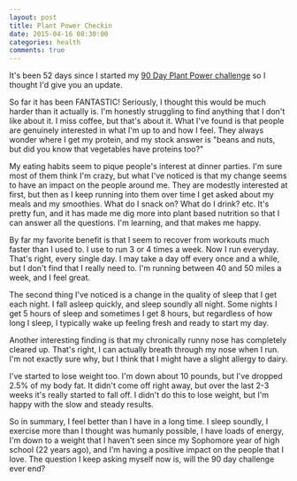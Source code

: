 ```yaml
---
layout: post
title: Plant Power Checkin
date: 2015-04-16 08:30:00
categories: health
comments: true
---
```

It's been 52 days since I started my [90 Day Plant Power challenge](http://kevinwarrenlee.com/nutrition/2015/02/23/plant-power-90-day-challenge.html) so I thought I'd give you an update.

So far it has been FANTASTIC!  Seriously, I thought this would be much harder than it actually is.  I'm honestly struggling to find anything that I don't like about it.  I miss coffee, but that's about it.  What I've found is that people are genuinely interested in what I'm up to and how I feel.  They always wonder where I get my protein, and my stock answer is "beans and nuts, but did you know that vegetables have proteins too?"  

My eating habits seem to pique people's interest at dinner parties. I'm sure most of them think I'm crazy, but what I've noticed is that my change seems to have an impact on the people around me.  They are modestly interested at first, but then as I keep running into them over time I get asked about my meals and my smoothies.  What do I snack on? What do I drink? etc.  It's pretty fun, and it has made me dig more into plant based nutrition so that I can answer all the questions.  I'm learning, and that makes me happy.

By far my favorite benefit is that I seem to recover from workouts much faster than I used to.  I use to run 3 or 4 times a week. Now I run everyday.  That's right, every single day.  I may take a day off every once and a while, but I don't find that I really need to.  I'm running between 40 and 50 miles a week, and I feel great.

The second thing I've noticed is a change in the quality of sleep that I get each night.  I fall asleep quickly, and sleep soundly all night.  Some nights I get 5 hours of sleep and sometimes I get 8 hours, but regardless of how long I sleep, I typically wake up feeling fresh and ready to start my day.

Another interesting finding is that my chronically runny nose has completely cleared up.  That's right, I can actually breath through my nose when I run.  I'm not exactly sure why, but I think that I might have a slight allergy to dairy.

I've started to lose weight too.  I'm down about 10 pounds, but I've dropped 2.5% of my body fat.  It didn't come off right away, but over the last 2-3 weeks it's really started to fall off.  I didn't do this to lose weight, but I'm happy with the slow and steady results. 

So in summary, I feel better than I have in a long time.  I sleep soundly, I exercise more than I thought was humanly possible, I have loads of energy,  I'm down to a weight that I haven't seen since my Sophomore year of high school (22 years ago), and I'm having a positive impact on the people that I love.  The question I keep asking myself now is, will the 90 day challenge ever end?